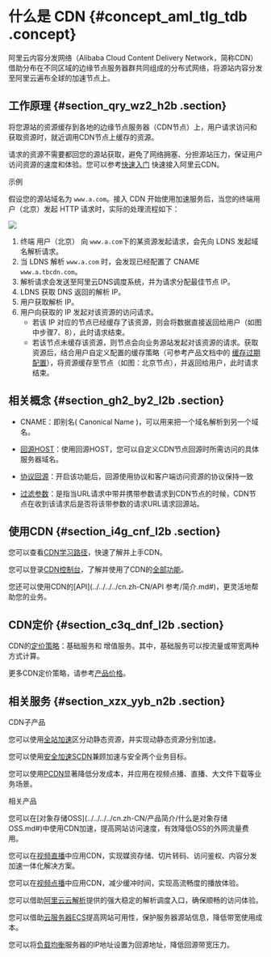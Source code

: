 # 什么是 CDN {#concept_aml_tlg_tdb .concept}

阿里云内容分发网络（Alibaba Cloud Content Delivery Network，简称CDN）借助分布在不同区域的边缘节点服务器群共同组成的分布式网络，将源站内容分发至阿里云遍布全球的加速节点上。

## 工作原理 {#section_qry_wz2_h2b .section}

将您源站的资源缓存到各地的边缘节点服务器（CDN节点）上，用户请求访问和获取资源时，就近调用CDN节点上缓存的资源。

请求的资源不需要都回您的源站获取，避免了网络拥塞、分担源站压力，保证用户访问资源的速度和体验。您可以参考[快速入门](../../../../cn.zh-CN/快速入门/快速入门.md#) 快速接入阿里云CDN。

示例

假设您的源站域名为 `www.a.com`。接入 CDN 开始使用加速服务后，当您的终端用户（北京）发起 HTTP 请求时，实际的处理流程如下：

![](http://static-aliyun-doc.oss-cn-hangzhou.aliyuncs.com/assets/img/5098/4886_zh-CN.png)

1.  终端 用户（北京） 向 `www.a.com`下的某资源发起请求，会先向 LDNS 发起域名解析请求。
2.  当 LDNS 解析 `www.a.com` 时，会发现已经配置了 CNAME `www.a.tbcdn.com`。
3.  解析请求会发送至阿里云DNS调度系统，并为请求分配最佳节点 IP。
4.  LDNS 获取 DNS 返回的解析 IP。
5.  用户获取解析 IP。
6.  用户向获取的 IP 发起对该资源的访问请求。
    -   若该 IP 对应的节点已经缓存了该资源，则会将数据直接返回给用户（如图中步骤7、8），此时请求结束。
    -   若该节点未缓存该资源，则节点会向业务源站发起对该资源的请求。获取资源后，结合用户自定义配置的缓存策略（可参考产品文档中的 [缓存过期配置](../../../../cn.zh-CN/用户指南/域名管理/节点缓存设置/缓存配置.md#)），将资源缓存至节点（如图：北京节点），并返回给用户，此时请求结束。

## 相关概念 {#section_gh2_by2_l2b .section}

-   CNAME：即别名\( Canonical Name \)，可以用来把一个域名解析到另一个域名。

-   [回源HOST](../../../../cn.zh-CN/用户指南/域名管理/内容回源设置/回源HOST.md#)：使用回源HOST，您可以自定义CDN节点回源时所需访问的具体服务器域名。

-   [协议回源](../../../../cn.zh-CN/用户指南/域名管理/内容回源设置/协议跟随回源.md#)：开启该功能后，回源使用协议和客户端访问资源的协议保持一致

-   [过滤参数](../../../../cn.zh-CN/用户指南/域名管理/性能优化设置/过滤参数.md#)：是指当URL请求中带并携带参数请求到CDN节点的时候，CDN节点在收到该请求后是否将该带参数的请求URL请求回源站。


## 使用CDN {#section_i4g_cnf_l2b .section}

您可以查看[CDN学习路径](https://help.aliyun.com/learn/learningpath/cdn.html)，快速了解并上手CDN。

您可以登录[CDN控制台](../../../../cn.zh-CN/用户指南/控制台介绍.md#)，了解并使用了CDN的[全部功能](../../../../cn.zh-CN/用户指南/CDN功能列表.md#)。

您还可以使用CDN的[API](../../../../cn.zh-CN/API 参考/简介.md#)，更灵活地帮助您的业务。

## CDN定价 {#section_c3q_dnf_l2b .section}

CDN的[定价策略](../../../../cn.zh-CN/产品定价/计费方式/计费概述.md#)：基础服务和 增值服务。其中，基础服务可以按流量或带宽两种方式计算。

更多CDN定价策略，请参考[产品价格](https://www.aliyun.com/price/product)。

## 相关服务 {#section_xzx_yyb_n2b .section}

CDN子产品

您可以使用[全站加速](../../../../cn.zh-CN/产品简介/什么是全站加速.md#)区分动静态资源，并实现动静态资源分别加速。

您可以使用[安全加速SCDN](https://help.aliyun.com/product/63560.html)兼顾加速与安全两个业务目标。

您可以使用[PCDN](https://help.aliyun.com/product/54287.html)显著降低分发成本，并应用在视频点播、直播、大文件下载等业务场景。

相关产品

您可以在[对象存储OSS](../../../../cn.zh-CN/产品简介/什么是对象存储 OSS.md#)中使用CDN加速，提高网站访问速度，有效降低OSS的外网流量费用。

您可以在[视频直播](https://help.aliyun.com/product/29949.html)中应用CDN，实现媒资存储、切片转码、访问鉴权、内容分发加速一体化解决方案。

您可以在[视频点播](https://help.aliyun.com/product/29932.html)中应用CDN，减少缓冲时间，实现高流畅度的播放体验。

您可以借助[阿里云云解析](https://help.aliyun.com/product/29697.html)提供的强大稳定的解析调度入口，确保顺畅的访问体验。

您可以借助[云服务器ECS](../../../../cn.zh-CN/产品简介/什么是云服务器ECS.md#)提高网站可用性，保护服务器源站信息，降低带宽使用成本。

您可以将[负载均衡](../../../../cn.zh-CN/产品简介/什么是负载均衡.md#)服务器的IP地址设置为回源地址，降低回源带宽压力。

